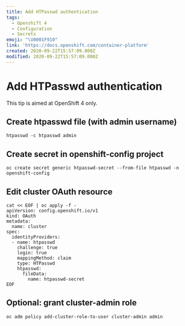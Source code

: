 ```yaml
---
title: Add HTPasswd authentication
tags:
  - Openshift 4
  - Configuration
  - Secrets
emoji: "\U0001F910"
link: 'https://docs.openshift.com/container-platform'
created: 2020-09-22T15:57:09.000Z
modified: 2020-09-22T15:57:09.000Z
---
```


# Add HTPasswd authentication 

This tip is aimed at OpenShift 4 only.

## Create htpasswd file (with admin username)
```
htpasswd -c htpasswd admin
```

## Create secret in openshift-config project
```
oc create secret generic htpasswd-secret --from-file htpasswd -n openshift-config
```

## Edit cluster OAuth resource
```
cat << EOF | oc apply -f -
apiVersion: config.openshift.io/v1
kind: OAuth
metadata:
  name: cluster
spec:
  identityProviders:
  - name: htpasswd
    challenge: true
    login: true
    mappingMethod: claim
    type: HTPasswd
    htpasswd:
      fileData:
        name: htpasswd-secret
EOF
```

## Optional: grant cluster-admin role
```
oc adm policy add-cluster-role-to-user cluster-admin admin
```
